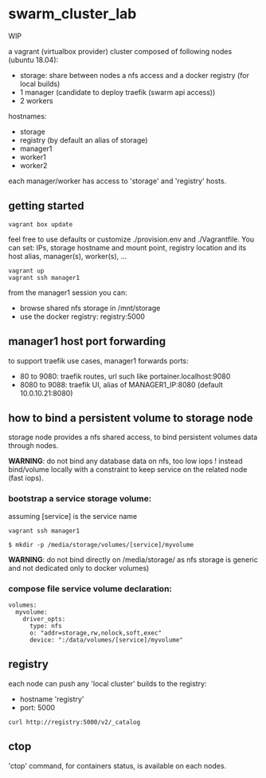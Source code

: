 # swarm_cluster_lab

WIP

a vagrant (virtualbox provider) cluster composed of following nodes (ubuntu 18.04):

- storage: share between nodes a nfs access and a docker registry (for local builds)
- 1 manager (candidate to deploy traefik (swarm api access))
- 2 workers

hostnames:
- storage
- registry (by default an alias of storage)
- manager1
- worker1
- worker2

each manager/worker has access to 'storage' and 'registry' hosts.

## getting started

```
vagrant box update
```

feel free to use defaults or customize ./provision.env and ./Vagrantfile. You can set: IPs, storage hostname and mount point, registry location and its host alias, manager(s), worker(s), ...

```
vagrant up
vagrant ssh manager1
```

from the manager1 session you can:

- browse shared nfs storage in /mnt/storage
- use the docker registry: registry:5000

## manager1 host port forwarding

to support traefik use cases, manager1 forwards ports:

- 80 to 9080: traefik routes, url such like portainer.localhost:9080
- 8080 to 9088: traefik UI, alias of MANAGER1_IP:8080 (default 10.0.10.21:8080)

## how to bind a persistent volume to storage node

storage node provides a nfs shared access, to bind persistent volumes data through nodes.

**WARNING**: do not bind any database data on nfs, too low iops ! instead bind/volume locally with a constraint to keep service on the related node (fast iops).

### bootstrap a service storage volume:

assuming [service] is the service name

```
vagrant ssh manager1

$ mkdir -p /media/storage/volumes/[service]/myvolume
```

**WARNING**: do not bind directly on /media/storage/ as nfs storage is generic and not dedicated only to docker volumes)

### compose file service volume declaration:

```
volumes:
  myvolume:
    driver_opts:
      type: nfs
      o: "addr=storage,rw,nolock,soft,exec"
      device: ":/data/volumes/[service]/myvolume"
```

## registry

each node can push any 'local cluster' builds to the registry:

- hostname 'registry'
- port: 5000

```
curl http://registry:5000/v2/_catalog
```

## ctop

'ctop' command, for containers status, is available on each nodes.

